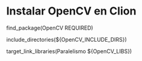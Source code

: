 # Instalar OpenCV en Clion

find_package(OpenCV REQUIRED)

include_directories(${OpenCV_INCLUDE_DIRS})

target_link_libraries(Paralelismo ${OpenCV_LIBS})
